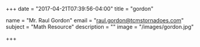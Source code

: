 +++
date = "2017-04-21T07:39:56-04:00"
title = "gordon"

name = "Mr. Raul Gordon"
email = "raul.gordon@tcmstornadoes.com"
subject =  "Math Resource"
description =  ""
image = "/images/gordon.jpg"

+++

